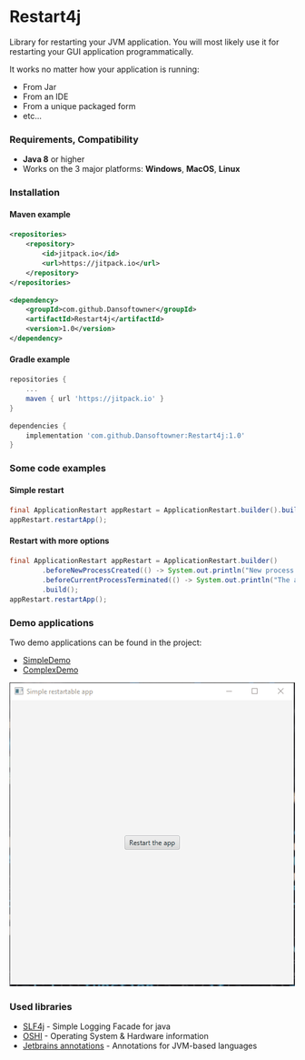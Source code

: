 # Restart4j

Library for restarting your JVM application.
You will most likely use it for restarting your GUI application programmatically.

It works no matter how your application is running: 
 * From Jar
 * From an IDE
 * From a unique packaged form
 * etc...

### Requirements, Compatibility
* **Java 8** or higher
* Works on the 3 major platforms: **Windows**, **MacOS**, **Linux**

### Installation

#### Maven example

```xml
<repositories>
    <repository>
        <id>jitpack.io</id>
        <url>https://jitpack.io</url>
    </repository>
</repositories>
```

```xml
<dependency>
    <groupId>com.github.Dansoftowner</groupId>
    <artifactId>Restart4j</artifactId>
    <version>1.0</version>
</dependency>
```

#### Gradle example

```groovy
repositories {
    ...
    maven { url 'https://jitpack.io' }
}
```

```groovy
dependencies {
    implementation 'com.github.Dansoftowner:Restart4j:1.0'
}
```

### Some code examples

#### Simple restart
```java
final ApplicationRestart appRestart = ApplicationRestart.builder().build();
appRestart.restartApp();
```

#### Restart with more options
```java
final ApplicationRestart appRestart = ApplicationRestart.builder()
        .beforeNewProcessCreated(() -> System.out.println("New process will be created..."))
        .beforeCurrentProcessTerminated(() -> System.out.println("The app will be terminated"))
        .build();
appRestart.restartApp();
```

### Demo applications
Two demo applications can be found in the project:
 * [SimpleDemo](src/test/java/com/restart4j/SimpleDemo.java)
 * [ComplexDemo](src/test/java/com/restart4j/ComplexDemo.java)

![Running SimpleDemo](demo/SimpleDemo.gif)

### Used libraries

 * [SLF4j](http://www.slf4j.org/) - Simple Logging Facade for java
 * [OSHI](https://github.com/oshi/oshi) - Operating System & Hardware information
 * [Jetbrains annotations](https://github.com/JetBrains/java-annotations) - Annotations for JVM-based languages


